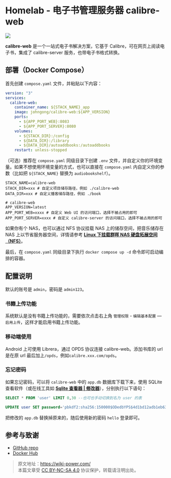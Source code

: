 # Homelab - 电子书管理服务器 calibre-web

![](https://img.wiki-power.com/d/wiki-media/img/20210429125418.png)

**calibre-web** 是一个一站式电子书解决方案，它基于 Calibre，可在网页上阅读电子书，集成了 calibre-server 服务，也带电子书格式转换。

## 部署（Docker Compose）

首先创建 `compose.yaml` 文件，并粘贴以下内容：

```yaml title="compose.yaml"
version: "3"
services:
  calibre-web:
    container_name: ${STACK_NAME}_app
    image: johngong/calibre-web:${APP_VERSION}
    ports:
      - ${APP_PORT_WEB}:8083
      - ${APP_PORT_SERVER}:8080
    volumes:
      - ${STACK_DIR}:/config
      - ${DATA_DIR}:/library
      - ${DATA_DIR}/autoaddbooks:/autoaddbooks
    restart: unless-stopped
```

（可选）推荐在 `compose.yaml` 同级目录下创建 `.env` 文件，并自定义你的环境变量。如果不想使用环境变量的方式，也可以直接在 `compose.yaml` 内自定义你的参数（比如把 `${STACK_NAME}` 替换为 `audiobookshelf`）。

```dotenv title=".env"
STACK_NAME=calibre-web
STACK_DIR=xxx # 自定义项目储存路径，例如 ./calibre-web
DATA_DIR=xxx # 自定义播客储存路径，例如 ./book

# calibre-web
APP_VERSION=latest
APP_PORT_WEB=xxxx # 自定义 Web UI 的访问端口，选择不被占用的即可
APP_PORT_SERVER=xxxx # 自定义 calibre-server 的访问端口，选择不被占用的即可
```

如果你有个 NAS，也可以通过 NFS 协议挂载 NAS 上的储存空间，把音乐储存在 NAS 上以节省服务器空间，详情请参考 [**Linux 下挂载群晖 NAS 硬盘拓展空间（NFS）**](https://wiki-power.com/Linux%E4%B8%8B%E6%8C%82%E8%BD%BD%E7%BE%A4%E6%99%96NAS%E7%A1%AC%E7%9B%98%E6%8B%93%E5%B1%95%E7%A9%BA%E9%97%B4%EF%BC%88NFS%EF%BC%89/)。

最后，在 `compose.yaml` 同级目录下执行 `docker compose up -d` 命令即可启动编排的容器。

## 配置说明

默认的账号是 `admin`，密码是 `admin123`。

### 书籍上传功能

系统默认是没有书籍上传功能的，需要依次点击右上角 `管理权限` - `编辑基本配置` — `启用上传`，这样才能启用书籍上传功能。

### 移动端使用

Android 上可使用 Librera，通过 OPDS 协议连接 calibre-web。添加书库的 url 是在原 url 最后加上`/opds`，例如`calibre.xxx.com/opds`。

### 忘记密码

如果忘记密码，可以将 `calibre-web` 中的 `app.db` 数据库下载下来，使用 SQLite 查看软件（或在线工具如 [**Sqlite 查看器 | 修改器**](https://www.lzltool.com/sqlite-viewer)），分别执行以下语句：

```sql
SELECT * FROM 'user' LIMIT 0,30 --也可也手动切换到名为 user 的表
```

```sql
UPDATE user SET password='pbkdf2:sha256:150000$ODedbYPS$4d1bd12adb1eb63f78e49873cbfc731e35af178cb9eb6b8b62c09dcf8db76670' WHERE name='xxx'; -- 需要修改xxx为你当前的用户名
```

把修改的 `app.db` 替换掉原来的，随后使用新的密码 `hello` 登录即可。

## 参考与致谢

- [GitHub repo](https://github.com/janeczku/calibre-web)
- [Docker Hub](https://registry.hub.docker.com/r/johngong/calibre-web)

> 原文地址：<https://wiki-power.com/>  
> 本篇文章受 [CC BY-NC-SA 4.0](https://creativecommons.org/licenses/by/4.0/deed.zh) 协议保护，转载请注明出处。

